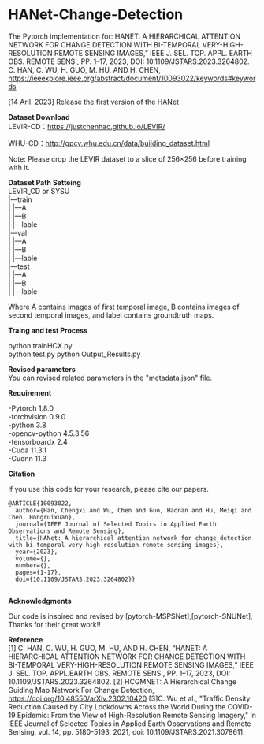 
# HANet-Change-Detection
The Pytorch implementation for:
HANET: A HIERARCHICAL ATTENTION NETWORK FOR CHANGE DETECTION WITH BI-TEMPORAL VERY-HIGH-RESOLUTION REMOTE SENSING IMAGES,” IEEE J. SEL. TOP. APPL. EARTH OBS. REMOTE SENS., PP. 1–17, 2023, DOI: 10.1109/JSTARS.2023.3264802.
 C. HAN, C. WU, H. GUO, M. HU, AND H. CHEN, 
 https://ieeexplore.ieee.org/abstract/document/10093022/keywords#keywords

[14 Aril. 2023] Release the first version of the HANet

__Dataset Download__   
 LEVIR-CD：https://justchenhao.github.io/LEVIR/  
 
 WHU-CD：http://gpcv.whu.edu.cn/data/building_dataset.html


 Note: Please crop the LEVIR dataset to a slice of 256×256 before training with it.  

__Dataset Path Setteing__  
 LEVIR_CD or SYSU  
     |—train  
          |   |—A  
          |   |—B  
          |   |—lable  
     |—val  
          |   |—A  
          |   |—B  
          |   |—lable  
     |—test  
          |   |—A  
          |   |—B  
          |   |—lable
          
 Where A contains images of first temporal image, B contains images of second temporal images, and label contains groundtruth maps.  

__Traing and test Process__   

 python trainHCX.py  
 python test.py
 python Output_Results.py

__Revised parameters__  
 You can revised related parameters in the "metadata.json" file.  

__Requirement__  

-Pytorch 1.8.0  
-torchvision 0.9.0  
-python 3.8  
-opencv-python  4.5.3.56  
-tensorboardx 2.4  
-Cuda 11.3.1  
-Cudnn 11.3  


__Citation__  

 If you use this code for your research, please cite our papers.  

```
@ARTICLE{10093022,
  author={Han, Chengxi and Wu, Chen and Guo, Haonan and Hu, Meiqi and Chen, Hongruixuan},
  journal={IEEE Journal of Selected Topics in Applied Earth Observations and Remote Sensing}, 
  title={HANet: A hierarchical attention network for change detection with bi-temporal very-high-resolution remote sensing images}, 
  year={2023},
  volume={},
  number={},
  pages={1-17},
  doi={10.1109/JSTARS.2023.3264802}}


```
__Acknowledgments__  

 Our code is inspired and revised by [pytorch-MSPSNet],[pytorch-SNUNet], Thanks  for their great work!!  

__Reference__  
[1] C. HAN, C. WU, H. GUO, M. HU, AND H. CHEN, 
“HANET: A HIERARCHICAL ATTENTION NETWORK FOR CHANGE DETECTION WITH BI-TEMPORAL VERY-HIGH-RESOLUTION REMOTE SENSING IMAGES,” IEEE J. SEL. TOP. APPL.EARTH OBS. REMOTE SENS., PP. 1–17, 2023, DOI: 10.1109/JSTARS.2023.3264802.
[2] HCGMNET: A Hierarchical Change Guiding Map Network For Change Detection, https://doi.org/10.48550/arXiv.2302.10420
[3]C. Wu et al., "Traffic Density Reduction Caused by City Lockdowns Across the World During the COVID-19 Epidemic: From the View of High-Resolution Remote Sensing Imagery," in IEEE Journal of Selected Topics in Applied Earth Observations and Remote Sensing, vol. 14, pp. 5180-5193, 2021, doi: 10.1109/JSTARS.2021.3078611.

